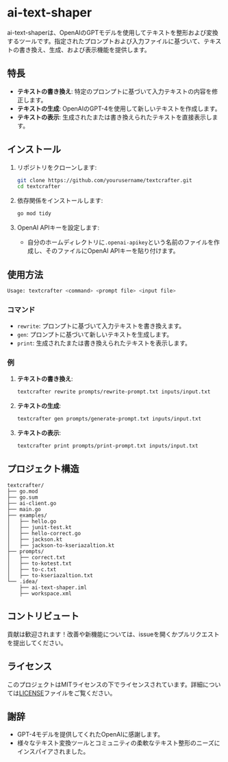 # ai-text-shaper

ai-text-shaperは、OpenAIのGPTモデルを使用してテキストを整形および変換するツールです。指定されたプロンプトおよび入力ファイルに基づいて、テキストの書き換え、生成、および表示機能を提供します。

## 特長

- **テキストの書き換え**: 特定のプロンプトに基づいて入力テキストの内容を修正します。
- **テキストの生成**: OpenAIのGPT-4を使用して新しいテキストを作成します。
- **テキストの表示**: 生成されたまたは書き換えられたテキストを直接表示します。

## インストール

1. リポジトリをクローンします:
    ```sh
    git clone https://github.com/yourusername/textcrafter.git
    cd textcrafter
    ```

2. 依存関係をインストールします:
    ```sh
    go mod tidy
    ```

3. OpenAI APIキーを設定します:
    - 自分のホームディレクトリに`.openai-apikey`という名前のファイルを作成し、そのファイルにOpenAI APIキーを貼り付けます。

## 使用方法

```sh
Usage: textcrafter <command> <prompt file> <input file>
```

### コマンド

- `rewrite`: プロンプトに基づいて入力テキストを書き換えます。
- `gen`: プロンプトに基づいて新しいテキストを生成します。
- `print`: 生成されたまたは書き換えられたテキストを表示します。

### 例

1. **テキストの書き換え**:
    ```sh
    textcrafter rewrite prompts/rewrite-prompt.txt inputs/input.txt
    ```

2. **テキストの生成**:
    ```sh
    textcrafter gen prompts/generate-prompt.txt inputs/input.txt
    ```

3. **テキストの表示**:
    ```sh
    textcrafter print prompts/print-prompt.txt inputs/input.txt
    ```

## プロジェクト構造

```plaintext
textcrafter/
├── go.mod
├── go.sum
├── ai-client.go
├── main.go
├── examples/
│   ├── hello.go
│   ├── junit-test.kt
│   ├── hello-correct.go
│   ├── jackson.kt
│   ├── jackson-to-kseriazaltion.kt
├── prompts/
│   ├── correct.txt
│   ├── to-kotest.txt
│   ├── to-c.txt
│   ├── to-kseriazaltion.txt
└── .idea/
    ├── ai-text-shaper.iml
    ├── workspace.xml
```

## コントリビュート

貢献は歓迎されます！改善や新機能については、issueを開くかプルリクエストを提出してください。

## ライセンス

このプロジェクトはMITライセンスの下でライセンスされています。詳細については[LICENSE](LICENSE)ファイルをご覧ください。

## 謝辞

- GPT-4モデルを提供してくれたOpenAIに感謝します。
- 様々なテキスト変換ツールとコミュニティの柔軟なテキスト整形のニーズにインスパイアされました。